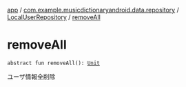 [app](../../index.md) / [com.example.musicdictionaryandroid.data.repository](../index.md) / [LocalUserRepository](index.md) / [removeAll](./remove-all.md)

# removeAll

`abstract fun removeAll(): `[`Unit`](https://kotlinlang.org/api/latest/jvm/stdlib/kotlin/-unit/index.html)

ユーザ情報全削除

